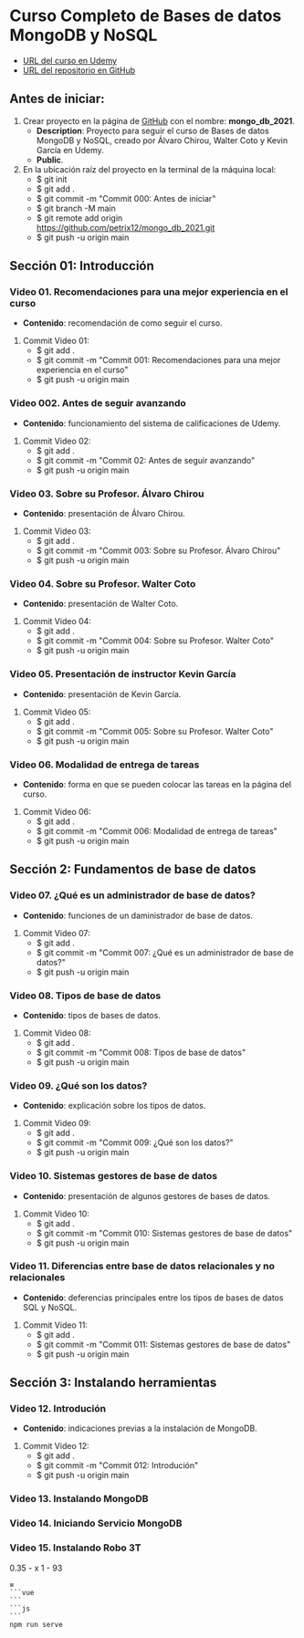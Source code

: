 # Curso Completo de Bases de datos MongoDB y NoSQL
+ [URL del curso en Udemy](https://www.udemy.com/course/curso-completo-de-bases-de-datos-mongodb-y-nosql)
+ [URL del repositorio en GitHub](https://github.com/petrix12/mongo_db_2021.git)

## Antes de iniciar:
1. Crear proyecto en la página de [GitHub](https://github.com) con el nombre: **mongo_db_2021**.
    + **Description**: Proyecto para seguir el curso de Bases de datos MongoDB y NoSQL, creado por Álvaro Chirou, Walter Coto y Kevin García en Udemy.
    + **Public**.
2. En la ubicación raíz del proyecto en la terminal de la máquina local:
    + $ git init
    + $ git add .
    + $ git commit -m "Commit 000: Antes de iniciar"
    + $ git branch -M main
    + $ git remote add origin https://github.com/petrix12/mongo_db_2021.git
    + $ git push -u origin main

## Sección 01: Introducción

### Video 01. Recomendaciones para una mejor experiencia en el curso
+ **Contenido**: recomendación de como seguir el curso.
1. Commit Video 01:
    + $ git add .
    + $ git commit -m "Commit 001: Recomendaciones para una mejor experiencia en el curso"
    + $ git push -u origin main

### Video 002. Antes de seguir avanzando
+ **Contenido**: funcionamiento del sistema de calificaciones de Udemy.
1. Commit Video 02:
    + $ git add .
    + $ git commit -m "Commit 02: Antes de seguir avanzando"
    + $ git push -u origin main

### Video 03. Sobre su Profesor. Álvaro Chirou
+ **Contenido**: presentación de Álvaro Chirou.
1. Commit Video 03:
    + $ git add .
    + $ git commit -m "Commit 003: Sobre su Profesor. Álvaro Chirou"
    + $ git push -u origin main

### Video 04. Sobre su Profesor. Walter Coto
+ **Contenido**: presentación de Walter Coto.
1. Commit Video 04:
    + $ git add .
    + $ git commit -m "Commit 004: Sobre su Profesor. Walter Coto"
    + $ git push -u origin main

### Video 05. Presentación de instructor Kevin García
+ **Contenido**: presentación de Kevin García.
1. Commit Video 05:
    + $ git add .
    + $ git commit -m "Commit 005: Sobre su Profesor. Walter Coto"
    + $ git push -u origin main

### Video 06. Modalidad de entrega de tareas
+ **Contenido**: forma en que se pueden colocar las tareas en la página del curso.
1. Commit Video 06:
    + $ git add .
    + $ git commit -m "Commit 006: Modalidad de entrega de tareas"
    + $ git push -u origin main

## Sección 2: Fundamentos de base de datos

### Video 07. ¿Qué es un administrador de base de datos?
+ **Contenido**: funciones de un daministrador de base de datos.
1. Commit Video 07:
    + $ git add .
    + $ git commit -m "Commit 007: ¿Qué es un administrador de base de datos?"
    + $ git push -u origin main

### Video 08. Tipos de base de datos
+ **Contenido**: tipos de bases de datos.
1. Commit Video 08:
    + $ git add .
    + $ git commit -m "Commit 008: Tipos de base de datos"
    + $ git push -u origin main

### Video 09. ¿Qué son los datos?
+ **Contenido**: explicación sobre los tipos de datos.
1. Commit Video 09:
    + $ git add .
    + $ git commit -m "Commit 009: ¿Qué son los datos?"
    + $ git push -u origin main

### Video 10. Sistemas gestores de base de datos
+ **Contenido**: presentación de algunos gestores de bases de datos.
1. Commit Video 10:
    + $ git add .
    + $ git commit -m "Commit 010: Sistemas gestores de base de datos"
    + $ git push -u origin main

### Video 11. Diferencias entre base de datos relacionales y no relacionales
+ **Contenido**: deferencias principales entre los tipos de bases de datos SQL y NoSQL.
1. Commit Video 11:
    + $ git add .
    + $ git commit -m "Commit 011: Sistemas gestores de base de datos"
    + $ git push -u origin main

## Sección 3: Instalando herramientas

### Video 12. Introdución
+ **Contenido**: indicaciones previas a la instalación de MongoDB.
1. Commit Video 12:
    + $ git add .
    + $ git commit -m "Commit 012: Introdución"
    + $ git push -u origin main

### Video 13. Instalando MongoDB



### Video 14. Iniciando Servicio MongoDB
### Video 15. Instalando Robo 3T

0.35 - x
1 - 93



    ≡
    ```vue
    ```
    ```js
    ```
    npm run serve
